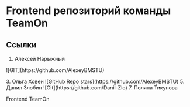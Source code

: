 # Frontend репозиторий команды TeamOn

## Ссылки
1. Алексей Нарыжный
<p> ![GIT](https://github.com/AlexeyBMSTU) </p>
3. Ольга Ховен
   ![GitHub Repo stars](https://github.com/AlexeyBMSTU)
5. Данил Злобин
   ![Git](https://github.com/Danil-Zlo)
7. Полина Тикунова

Frontend TeamOn
